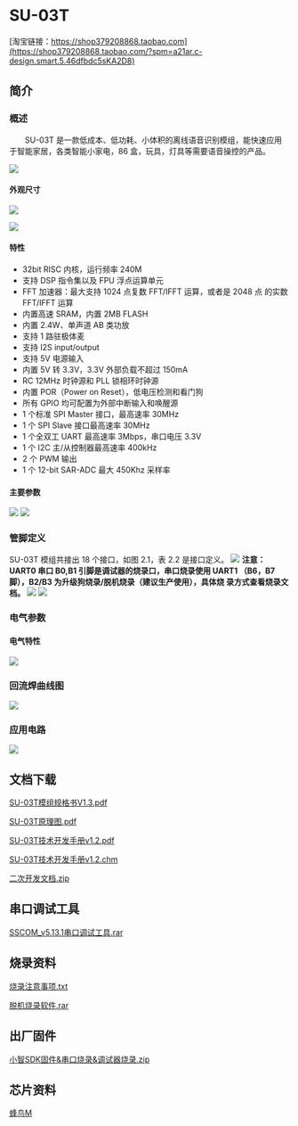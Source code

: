 # SU-03T

[淘宝链接：https://shop379208868.taobao.com](https://shop379208868.taobao.com/?spm=a21ar.c-design.smart.5.46dfbdc5sKA2D8)

## 简介

### 概述

&emsp;&emsp;SU-03T 是一款低成本、低功耗、小体积的离线语音识别模组，能快速应用于智能家居，各类智能小家电，86 盒，玩具，灯具等需要语音操控的产品。

![ ](../../_static/document/SU-03T/img1.png "功能框图")

#### 外观尺寸

![ ](../../_static/document/SU-03T/img2.png "外观尺寸")

![ ](../../_static/document/SU-03T/img3.png "外观尺寸")

#### 特性

- 32bit RISC 内核，运行频率 240M
- 支持 DSP 指令集以及 FPU 浮点运算单元
- FFT 加速器：最大支持 1024 点复数 FFT/IFFT 运算，或者是 2048 点 的实数 FFT/IFFT 运算
- 内置高速 SRAM，内置 2MB FLASH
- 内置 2.4W、单声道 AB 类功放
- 支持 1 路驻极体麦
- 支持 I2S input/output
- 支持 5V 电源输入
- 内置 5V 转 3.3V，3.3V 外部负载不超过 150mA
- RC 12MHz 时钟源和 PLL 锁相环时钟源
- 内置 POR（Power on Reset），低电压检测和看门狗
- 所有 GPIO 均可配置为外部中断输入和唤醒源
- 1 个标准 SPI Master 接口，最高速率 30MHz
- 1 个 SPI Slave 接口最高速率 30MHz
- 1 个全双工 UART 最高速率 3Mbps，串口电压 3.3V
- 1 个 I2C 主/从控制器最高速率 400kHz
- 2 个 PWM 输出
- 1 个 12-bit SAR-ADC 最大 450Khz 采样率

#### 主要参数

![ ](../../_static/document/SU-03T/img4.png "主要参数")
![ ](../../_static/document/SU-03T/img5.png "主要参数")

### 管脚定义

SU-03T 模组共接出 18 个接口，如图 2.1，表 2.2 是接口定义。
![ ](../../_static/document/SU-03T/img6.png "管脚示意图")
**注意：UART0 串口 B0,B1 引脚是调试器的烧录口，串口烧录使用 UART1 （B6，B7 脚），B2/B3 为升级狗烧录/脱机烧录（建议生产使用），具体烧 录方式查看烧录文档。**
![ ](../../_static/document/SU-03T/img7.png "管脚功能定义")
![ ](../../_static/document/SU-03T/img8.png "管脚功能定义")

### 电气参数

#### 电气特性

![ ](../../_static/document/SU-03T/img9.png "电气特性")

### 回流焊曲线图

![ ](../../_static/document/SU-03T/img10.png "回流焊曲线图")

### 应用电路

![ ](../../_static/document/SU-03T/img11.png "应用电路")

## 文档下载

[SU-03T模组规格书V1.3.pdf](../../_static/document/SU-03T/SU-03T%E6%A8%A1%E7%BB%84%E8%A7%84%E6%A0%BC%E4%B9%A6V1.3.pdf)

[SU-03T原理图.pdf](../../_static/document/SU-03T/SU-03T%E5%8E%9F%E7%90%86%E5%9B%BE.pdf)

[SU-03T技术开发手册v1.2.pdf](../../_static/document/SU-03T/SU-03T%E6%8A%80%E6%9C%AF%E6%89%8B%E5%86%8Cv1.2.pdf)

[SU-03T技术开发手册v1.2.chm](../../_static/document/SU-03T/SU-03T%E6%8A%80%E6%9C%AF%E5%BC%80%E5%8F%91%E6%89%8B%E5%86%8Cv1.2.chm)

[二次开发文档.zip](../../_static/document/SU-03T/%E4%BA%8C%E6%AC%A1%E5%BC%80%E5%8F%91%E6%96%87%E6%A1%A3.zip)

## 串口调试工具

[SSCOM_v5.13.1串口调试工具.rar](../../_static/document/SU-03T/SSCOM_v5.13.1%E4%B8%B2%E5%8F%A3%E8%B0%83%E8%AF%95%E5%B7%A5%E5%85%B7.rar)

## 烧录资料

[烧录注意事项.txt](../../_static/document/SU-03T/%E7%83%A7%E5%BD%95%E6%B3%A8%E6%84%8F%E4%BA%8B%E9%A1%B9.txt)

[脱机烧录软件.rar](../../_static/document/SU-03T/%E8%84%B1%E6%9C%BA%E7%83%A7%E5%BD%95%E8%BD%AF%E4%BB%B6.rar)

## 出厂固件

[小智SDK固件&串口烧录&调试器烧录.zip](../../_static/document/SU-03T/%E5%B0%8F%E6%99%BASDK%E5%9B%BA%E4%BB%B6%26%E4%B8%B2%E5%8F%A3%E7%83%A7%E5%BD%95%26%E8%B0%83%E8%AF%95%E5%99%A8%E7%83%A7%E5%BD%95.zip)

## 芯片资料

[蜂鸟M](../chip/M.md)

